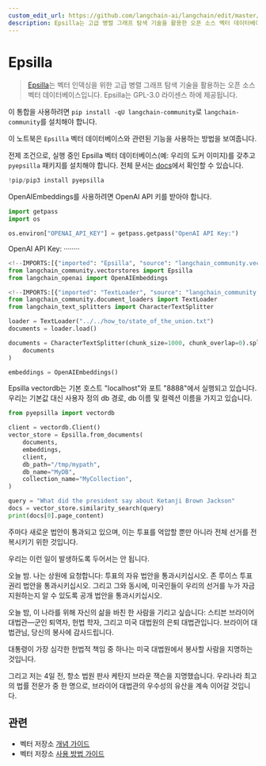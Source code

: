 ```yaml
---
custom_edit_url: https://github.com/langchain-ai/langchain/edit/master/docs/docs/integrations/vectorstores/epsilla.ipynb
description: Epsilla는 고급 병렬 그래프 탐색 기술을 활용한 오픈 소스 벡터 데이터베이스로, 벡터 인덱싱을 지원합니다.
---
```


# Epsilla

> [Epsilla](https://www.epsilla.com)는 벡터 인덱싱을 위한 고급 병렬 그래프 탐색 기술을 활용하는 오픈 소스 벡터 데이터베이스입니다. Epsilla는 GPL-3.0 라이센스 하에 제공됩니다.

이 통합을 사용하려면 `pip install -qU langchain-community`로 `langchain-community`를 설치해야 합니다.

이 노트북은 `Epsilla` 벡터 데이터베이스와 관련된 기능을 사용하는 방법을 보여줍니다.

전제 조건으로, 실행 중인 Epsilla 벡터 데이터베이스(예: 우리의 도커 이미지)를 갖추고 `pyepsilla` 패키지를 설치해야 합니다. 전체 문서는 [docs](https://epsilla-inc.gitbook.io/epsilladb/quick-start)에서 확인할 수 있습니다.

```python
!pip/pip3 install pyepsilla
```


OpenAIEmbeddings를 사용하려면 OpenAI API 키를 받아야 합니다.

```python
import getpass
import os

os.environ["OPENAI_API_KEY"] = getpass.getpass("OpenAI API Key:")
```


OpenAI API Key: ········

```python
<!--IMPORTS:[{"imported": "Epsilla", "source": "langchain_community.vectorstores", "docs": "https://api.python.langchain.com/en/latest/vectorstores/langchain_community.vectorstores.epsilla.Epsilla.html", "title": "Epsilla"}, {"imported": "OpenAIEmbeddings", "source": "langchain_openai", "docs": "https://api.python.langchain.com/en/latest/embeddings/langchain_openai.embeddings.base.OpenAIEmbeddings.html", "title": "Epsilla"}]-->
from langchain_community.vectorstores import Epsilla
from langchain_openai import OpenAIEmbeddings
```


```python
<!--IMPORTS:[{"imported": "TextLoader", "source": "langchain_community.document_loaders", "docs": "https://api.python.langchain.com/en/latest/document_loaders/langchain_community.document_loaders.text.TextLoader.html", "title": "Epsilla"}, {"imported": "CharacterTextSplitter", "source": "langchain_text_splitters", "docs": "https://api.python.langchain.com/en/latest/character/langchain_text_splitters.character.CharacterTextSplitter.html", "title": "Epsilla"}]-->
from langchain_community.document_loaders import TextLoader
from langchain_text_splitters import CharacterTextSplitter

loader = TextLoader("../../how_to/state_of_the_union.txt")
documents = loader.load()

documents = CharacterTextSplitter(chunk_size=1000, chunk_overlap=0).split_documents(
    documents
)

embeddings = OpenAIEmbeddings()
```


Epsilla vectordb는 기본 호스트 "localhost"와 포트 "8888"에서 실행되고 있습니다. 우리는 기본값 대신 사용자 정의 db 경로, db 이름 및 컬렉션 이름을 가지고 있습니다.

```python
from pyepsilla import vectordb

client = vectordb.Client()
vector_store = Epsilla.from_documents(
    documents,
    embeddings,
    client,
    db_path="/tmp/mypath",
    db_name="MyDB",
    collection_name="MyCollection",
)
```


```python
query = "What did the president say about Ketanji Brown Jackson"
docs = vector_store.similarity_search(query)
print(docs[0].page_content)
```


주마다 새로운 법안이 통과되고 있으며, 이는 투표를 억압할 뿐만 아니라 전체 선거를 전복시키기 위한 것입니다.

우리는 이런 일이 발생하도록 두어서는 안 됩니다.

오늘 밤. 나는 상원에 요청합니다: 투표의 자유 법안을 통과시키십시오. 존 루이스 투표 권리 법안을 통과시키십시오. 그리고 그와 동시에, 미국인들이 우리의 선거를 누가 자금 지원하는지 알 수 있도록 공개 법안을 통과시키십시오.

오늘 밤, 이 나라를 위해 자신의 삶을 바친 한 사람을 기리고 싶습니다: 스티븐 브라이어 대법관—군인 퇴역자, 헌법 학자, 그리고 미국 대법원의 은퇴 대법관입니다. 브라이어 대법관님, 당신의 봉사에 감사드립니다.

대통령이 가장 심각한 헌법적 책임 중 하나는 미국 대법원에서 봉사할 사람을 지명하는 것입니다.

그리고 저는 4일 전, 항소 법원 판사 케탄지 브라운 잭슨을 지명했습니다. 우리나라 최고의 법률 전문가 중 한 명으로, 브라이어 대법관의 우수성의 유산을 계속 이어갈 것입니다.

## 관련

- 벡터 저장소 [개념 가이드](/docs/concepts/#vector-stores)
- 벡터 저장소 [사용 방법 가이드](/docs/how_to/#vector-stores)